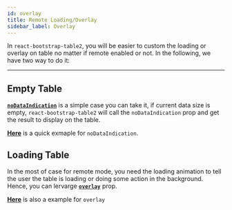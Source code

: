```yaml
---
id: overlay
title: Remote Loading/Overlay
sidebar_label: Overlay
---
```


In `react-bootstrap-table2`, you will be easier to custom the loading or overlay on table no matter if remote enabled or not. In the following, we have two way to do it:

-----

## Empty Table
[**`noDataIndication`**](./table-props.html#nodataindication-function) is a simple case you can take it, if current data size is empty, `react-bootstrap-table2` will call the `noDataIndication` prop and get the result to display on the table.   

[**Here**](../storybook/index.html?selectedKind=EmptyTableOverlay) is a quick exmaple for `noDataIndication`.

## Loading Table
In the most of case for remote mode, you need the loading animation to tell the user the table is loading or doing some action in the background. Hence, you can lervarge [**`overlay`**](./table-props.html#overlay-function) prop.

[**Here**](../storybook/index.html?selectedKind=EmptyTableOverlay) is also a example for `overlay`
